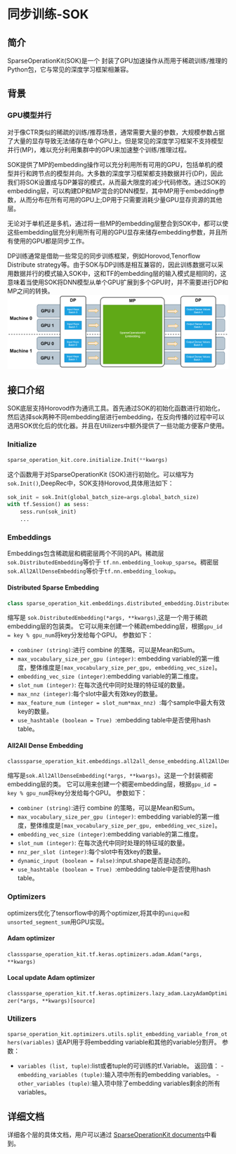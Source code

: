 # 同步训练-SOK
## 简介

SparseOperationKit(SOK)是一个 封装了GPU加速操作从而用于稀疏训练/推理的Python包，它与常见的深度学习框架相兼容。
 	
## 背景
### GPU模型并行
对于像CTR类似的稀疏的训练/推荐场景，通常需要大量的参数，大规模参数占据了大量的显存导致无法储存在单个GPU上。但是常见的深度学习框架不支持模型并行(MP)，难以充分利用集群中的GPU来加速整个训练/推理过程。

SOK提供了MP的embedding操作可以充分利用所有可用的GPU，包括单机的模型并行和跨节点的模型并向。大多数的深度学习框架都支持数据并行(DP)，因此我们将SOK设置成与DP兼容的模式，从而最大限度的减少代码修改。通过SOK的embedding层，可以构建DP和MP混合的DNN模型，其中MP用于embedding参数，从而分布在所有可用的GPU上;DP用于只需要消耗少量GPU显存资源的其他层。

无论对于单机还是多机，通过将一些MP的embedding层整合到SOK中，都可以使这些embedding层充分利用所有可用的GPU显存来储存embedding参数，并且所有使用的GPU都是同步工作。

DP训练通常是借助一些常见的同步训练框架，例如Horovod,Tenorflow Distribute strategy等。由于SOK与DP训练是相互兼容的，因此训练数据可以采用数据并行的模式输入SOK中，这和TF的embedding层的输入模式是相同的，这意味着当使用SOK将DNN模型从单个GPU扩展到多个GPU时，并不需要进行DP和MP之间的转换。
![WorkFlowOfEmbeddingLayer](同步训练-SOK/workflow_of_embeddinglayer.png)

 	
## 接口介绍 
 SOK底层支持Horovod作为通讯工具。首先通过SOK的初始化函数进行初始化，然后选择sok两种不同embedding层进行embedding，在反向传播的过程中可以选用SOK优化后的优化器。并且在Utilizers中额外提供了一些功能方便客户使用。
### Initialize
```python
sparse_operation_kit.core.initialize.Init(**kwargs)
```
这个函数用于对SparseOperationKit (SOK)进行初始化。可以缩写为 `sok.Init()`,DeepRec中，SOK支持Horovod,具体用法如下：
```python
sok_init = sok.Init(global_batch_size=args.global_batch_size)
with tf.Session() as sess:
    sess.run(sok_init)
    ...
```
### Embeddings
Embeddings包含稀疏层和稠密层两个不同的API。稀疏层`sok.DistributedEmbedding`等价于 `tf.nn.embedding_lookup_sparse`。稠密层`sok.All2AllDenseEmbedding`等价于`tf.nn.embedding_lookup`。
#### Distributed Sparse Embedding
```python
class sparse_operation_kit.embeddings.distributed_embedding.DistributedEmbedding(combiner, max_vocabulary_size_per_gpu, embedding_vec_size, slot_num, max_nnz, max_feature_num=1, use_hashtable=True, **kwargs)
```
缩写是 `sok.DistributedEmbedding(*args, **kwargs)`,这是一个用于稀疏embedding层的包装类。 它可以用来创建一个稀疏embedding层，根据`gpu_id = key % gpu_num`将key分发给每个GPU。 
参数如下：
- `combiner (string)`:进行 combine 的策略，可以是Mean和Sum。
- `max_vocabulary_size_per_gpu (integer)`: embedding variable的第一维度，整体维度是`[max_vocabulary_size_per_gpu, embedding_vec_size]`。
- `embedding_vec_size (integer)`:embedding variable的第二维度。
- `slot_num (integer)`: 在每次迭代中同时处理的特征域的数量。
- `max_nnz (integer)`:每个slot中最大有效key的数量。
- `max_feature_num (integer = slot_num*max_nnz) `:每个sample中最大有效key的数量。
- `use_hashtable (boolean = True) `:embedding table中是否使用hash table。
#### All2All Dense Embedding
```python
classsparse_operation_kit.embeddings.all2all_dense_embedding.All2AllDenseEmbedding(max_vocabulary_size_per_gpu, embedding_vec_size, slot_num, nnz_per_slot, dynamic_input=False, use_hashtable=True, **kwargs)
```
缩写是`sok.All2AllDenseEmbedding(*args, **kwargs)`。这是一个封装稠密embedding层的类。 它可以用来创建一个稠密embedding层，根据`gpu_id = key % gpu_num`将key分发给每个GPU。 
参数如下：
- `combiner (string)`:进行 combine 的策略，可以是Mean和Sum。
- `max_vocabulary_size_per_gpu (integer)`: embedding variable的第一维度，整体维度是`[max_vocabulary_size_per_gpu, embedding_vec_size]`。
- `embedding_vec_size (integer)`:embedding variable的第二维度。
- `slot_num (integer)`: 在每次迭代中同时处理的特征域的数量。
- `nnz_per_slot (integer)`:每个slot中有效key的数量。
- `dynamic_input (boolean = False)`:input.shape是否是动态的。
- `use_hashtable (boolean = True) `:embedding table中是否使用hash table。

### Optimizers
optimizers优化了tensorflow中的两个optimizer,将其中的`unique`和`unsorted_segment_sum`用GPU实现。
#### Adam optimizer
`classsparse_operation_kit.tf.keras.optimizers.adam.Adam(*args, **kwargs)`
#### Local update Adam optimizer
`classsparse_operation_kit.tf.keras.optimizers.lazy_adam.LazyAdamOptimizer(*args, **kwargs)[source]`
### Utilizers
`sparse_operation_kit.optimizers.utils.split_embedding_variable_from_others(variables)`
该API用于将embedding variable和其他的variable分割开。
参数：
- `variables (list, tuple)`:list或者tuple的可训练的tf.Variable。
返回值：
-`embedding_variables (tuple)`:输入项中所有的embedding variables。
-`other_variables (tuple)`:输入项中除了embedding variables剩余的所有variables。

## 详细文档
详细各个层的具体文档，用户可以通过 [SparseOperationKit documents](https://nvidia-merlin.github.io/HugeCTR/sparse_operation_kit/master/index.html)中看到。
